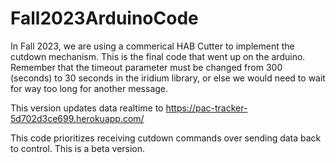 # Fall2023ArduinoCode

In Fall 2023, we are using a commerical HAB Cutter to implement the cutdown mechanism. This is the final code that went up on the arduino. Remember that the timeout parameter must be changed from 300 (seconds) to 30 seconds in the iridium library, or else we would need to wait for way too long for another message.

This version updates data realtime to https://pac-tracker-5d702d3ce699.herokuapp.com/

This code prioritizes receiving cutdown commands over sending data back to control. This is a beta version.
